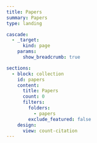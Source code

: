 ```yaml
---
title: Papers
summary: Papers
type: landing

cascade:
  - _target:
      kind: page
    params:
      show_breadcrumb: true

sections:
  - block: collection
    id: papers
    content:
      title: Papers
      count: 0
      filters:
        folders:
          - papers
        exclude_featured: false
    design:
      view: count-citation
---
```

